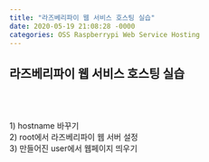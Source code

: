 ```yaml
---
title: "라즈베리파이 웹 서비스 호스팅 실습"
date: 2020-05-19 21:08:28 -0000
categories: OSS Raspberrypi Web Service Hosting
---
```






## 라즈베리파이 웹 서비스 호스팅 실습 ##
<br/>
<br/>
<br/>
1) hostname 바꾸기
<br/>
2) root에서 라즈베리파이 웹 서버 설정
<br/>
3) 만들어진 user에서 웹페이지 띄우기
<br/>

